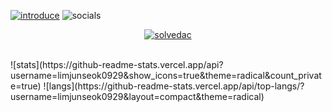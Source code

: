 [![introduce](https://images-mine.netlify.app/img/introduce.png)](https://limjunseok.vercel.app)
![socials](https://images-mine.netlify.app/img/socials.png)
<p align="center">
  <a href='https://solved.ac/profile/limjunseok_dev/'><img src='https://github-readme-solvedac.hyp3rflow.vercel.app/api/?handle=limjunseok_dev' alt='solvedac'/></a>
</p>
<br/>
![stats](https://github-readme-stats.vercel.app/api?username=limjunseok0929&show_icons=true&theme=radical&count_private=true)
![langs](https://github-readme-stats.vercel.app/api/top-langs/?username=limjunseok0929&layout=compact&theme=radical)
